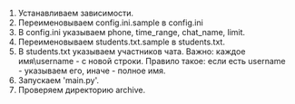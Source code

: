 1. Устанавливаем зависимости.
2. Переименовываем config.ini.sample в config.ini
3. В config.ini указываем phone, time_range, chat_name, limit.
4. Переименовываем students.txt.sample в students.txt.
5. В students.txt указываем участников чата. Важно: каждое имя\username - с новой строки. Правило такое: если есть username - указываем его, иначе - полное имя.
6. Запускаем 'main.py'.
7. Проверяем директорию archive.